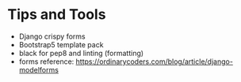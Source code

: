 # Tips and Tools
* Django crispy forms
* Bootstrap5 template pack
* black for pep8 and linting (formatting)
* forms reference: https://ordinarycoders.com/blog/article/django-modelforms
